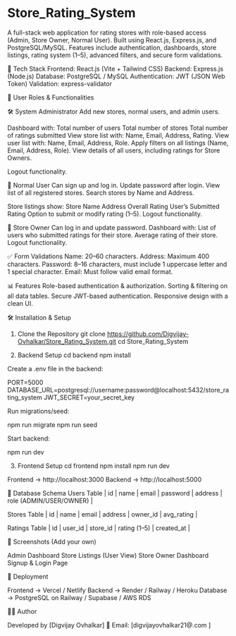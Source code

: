 # Store_Rating_System
A full-stack web application for rating stores with role-based access (Admin, Store Owner, Normal User). Built using React.js, Express.js, and PostgreSQL/MySQL. Features include authentication, dashboards, store listings, rating system (1–5), advanced filters, and secure form validations.


🚀 Tech Stack
Frontend: React.js (Vite + Tailwind CSS)
Backend: Express.js (Node.js)
Database: PostgreSQL / MySQL
Authentication: JWT (JSON Web Token)
Validation: express-validator


👥 User Roles & Functionalities

🛠️ System Administrator
Add new stores, normal users, and admin users.

Dashboard with:
Total number of users
Total number of stores
Total number of ratings submitted
View store list with: Name, Email, Address, Rating.
View user list with: Name, Email, Address, Role.
Apply filters on all listings (Name, Email, Address, Role).
View details of all users, including ratings for Store Owners.


Logout functionality.

👤 Normal User
Can sign up and log in.
Update password after login.
View list of all registered stores.
Search stores by Name and Address.


Store listings show:
Store Name
Address
Overall Rating
User’s Submitted Rating
Option to submit or modify rating (1–5).
Logout functionality.


🏬 Store Owner
Can log in and update password.
Dashboard with:
List of users who submitted ratings for their store.
Average rating of their store.
Logout functionality.


✅ Form Validations
Name: 20–60 characters.
Address: Maximum 400 characters.
Password: 8–16 characters, must include 1 uppercase letter and 1 special character.
Email: Must follow valid email format.


📊 Features
Role-based authentication & authorization.
Sorting & filtering on all data tables.
Secure JWT-based authentication.
Responsive design with a clean UI.



🛠️ Installation & Setup
1. Clone the Repository
git clone https://github.com/Digvijay-Ovhalkar/Store_Rating_System.git
cd Store_Rating_System

2. Backend Setup
cd backend
npm install


Create a .env file in the backend:

PORT=5000
DATABASE_URL=postgresql://username:password@localhost:5432/store_rating_system
JWT_SECRET=your_secret_key


Run migrations/seed:

npm run migrate
npm run seed


Start backend:

npm run dev

3. Frontend Setup
cd frontend
npm install
npm run dev


Frontend → http://localhost:3000
Backend → http://localhost:5000

📂 Database Schema
Users Table
| id | name | email | password | address | role (ADMIN/USER/OWNER) |

Stores Table
| id | name | email | address | owner_id | avg_rating |

Ratings Table
| id | user_id | store_id | rating (1–5) | created_at |

📸 Screenshots (Add your own)

Admin Dashboard
Store Listings (User View)
Store Owner Dashboard
Signup & Login Page


🚀 Deployment

Frontend → Vercel / Netlify
Backend → Render / Railway / Heroku
Database → PostgreSQL on Railway / Supabase / AWS RDS

👨‍💻 Author

Developed by [Digvijay Ovhalkar]
📧 Email: [digvijayovhalkar21@.com ]
